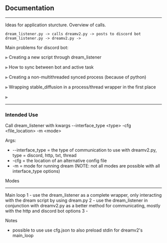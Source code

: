 ## Documentation
***
Ideas for application sturcture. Overview of calls.
    
    dream_listener.py -> calls dreamv2.py -> posts to discord bot 
    dream_listener.py -> dreamv2.py -> 


Main problems for discord bot:


⪢ Creating a new script through dream_listener

⪢ How to sync between bot and active task

⪢ Creating a non-multithreaded synced process (because of python)

⪢ Wrapping stable_diffusion in a process/thread wrapper in the first place 

⪢ 

***
### Intended Use 
Call dream_listener with kwargs --interface_type \<type> -cfg \<file_location> -m \<mode> 

Args:

* --interface_type = the type of communication to use with dreamv2.py, type = discord, http, txt, thread
* -cfg = the location of an alternative config file
* -m = mode for running dream (NOTE: not all modes are possible with all interface_type options)

Modes



***
Main loop 
1 - use the dream_listener as a complete wrapper, only interacting with the dream script by using dream.py 
2 - use the dream_listener in conjunction with dreamv2.py as a better method for communicating, mostly with the http and discord bot options 
3 - 

Notes
- possible to use use cfg.json to also preload stdin for dreamv2's main_loop 




    